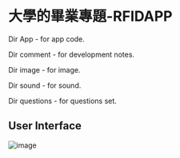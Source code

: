 # 大學的畢業專題-RFIDAPP

Dir App - for app code.  

Dir comment - for development notes.  

Dir image - for image.  

Dir sound - for sound.  

Dir questions - for questions set.

## User Interface
![image](https://github.com/henry186/RFIDapp/assets/51271865/d1ac137d-e57b-426b-9f64-b91dcbb04ff1)
